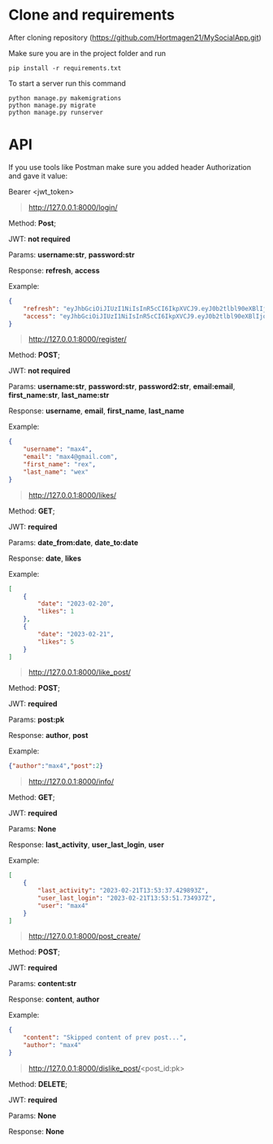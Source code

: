 # Clone and requirements
After cloning repository (https://github.com/Hortmagen21/MySocialApp.git)

Make sure you are in the project folder and run 
```shell
pip install -r requirements.txt
```

To start a server run this command
```shell
python manage.py makemigrations
python manage.py migrate
python manage.py runserver
```

# API
If you use tools like Postman make sure you added header Authorization and gave it value:

Bearer <jwt_token>

> http://127.0.0.1:8000/login/

Method: **Post**;

JWT: **not required**

Params: **username:str**, **password:str**

Response: **refresh**, **access** 

Example:

```json
{
    "refresh": "eyJhbGciOiJIUzI1NiIsInR5cCI6IkpXVCJ9.eyJ0b2tlbl90eXBlIjoicmVmcmVzaCIsImV4cCI6MTY3NzA3NTQ2NiwiaWF0IjoxNjc2OTg5MDY2LCJqdGkiOiJhNmIxMDRjMjkzNDM0OTY4YTZkMDUxYTFjNDAzOGI0ZCIsInVzZXJfaWQiOjUsInVzZXJuYW1lIjoibWF4NCJ9.SgXAQ4NcV1Xh_NcqlBj5tFS9EkHG8sK0EExXe98NJ2g",
    "access": "eyJhbGciOiJIUzI1NiIsInR5cCI6IkpXVCJ9.eyJ0b2tlbl90eXBlIjoiYWNjZXNzIiwiZXhwIjoxNjc2OTkwODY2LCJpYXQiOjE2NzY5ODkwNjYsImp0aSI6IjEzZjBhZjE4ZTlmOTQ1YTk5NjI3NDBjMzdlMjIwYTM3IiwidXNlcl9pZCI6NSwidXNlcm5hbWUiOiJtYXg0In0.n9X7wdWnoGJ-BGlmaWzeiebZ0LlAWf7MNrfW6fMa0DY"
}
```


> http://127.0.0.1:8000/register/

Method: **POST**;

JWT: **not required**

Params: **username:str**, **password:str**, **password2:str**, **email:email**, **first_name:str**, **last_name:str**

Response: **username**, **email**, **first_name**, **last_name**

Example:
```json
{
    "username": "max4",
    "email": "max4@gmail.com",
    "first_name": "rex",
    "last_name": "wex"
}
```

> http://127.0.0.1:8000/likes/

Method: **GET**;

JWT: **required**

Params: **date_from:date**, **date_to:date** 

Response: **date**, **likes**

Example:
```json
[
    {
        "date": "2023-02-20",
        "likes": 1
    },
    {
        "date": "2023-02-21",
        "likes": 5
    }
]
```

> http://127.0.0.1:8000/like_post/

Method: **POST**;

JWT: **required**

Params: **post:pk**

Response: **author**, **post**

Example:
```json
{"author":"max4","post":2}
```

> http://127.0.0.1:8000/info/

Method: **GET**;

JWT: **required**

Params: **None**

Response: **last_activity**, **user_last_login**, **user**

Example:
```json
[
    {
        "last_activity": "2023-02-21T13:53:37.429893Z",
        "user_last_login": "2023-02-21T13:53:51.734937Z",
        "user": "max4"
    }
]
```

> http://127.0.0.1:8000/post_create/

Method: **POST**;

JWT: **required**

Params: **content:str**

Response: **content**, **author**

Example:
```json
{
    "content": "Skipped content of prev post...",
    "author": "max4"
}
```

> http://127.0.0.1:8000/dislike_post/<post_id:pk>

Method: **DELETE**;

JWT: **required**

Params: **None**

Response: **None**




